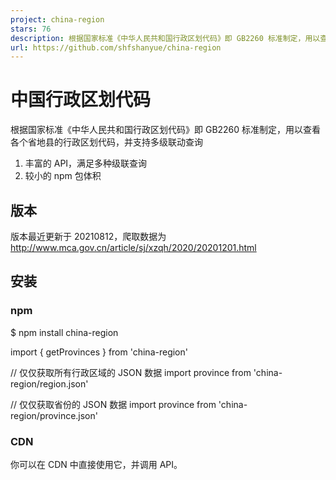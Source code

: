 ```yaml
---
project: china-region
stars: 76
description: 根据国家标准《中华人民共和国行政区划代码》即 GB2260 标准制定，用以查看各个省地县的行政区划代码，并支持多级联动查询
url: https://github.com/shfshanyue/china-region
---
```


中国行政区划代码
========

根据国家标准《中华人民共和国行政区划代码》即 GB2260 标准制定，用以查看各个省地县的行政区划代码，并支持多级联动查询

1.  丰富的 API，满足多种级联查询
2.  较小的 npm 包体积

版本
--

版本最近更新于 20210812，爬取数据为 http://www.mca.gov.cn/article/sj/xzqh/2020/20201201.html

安装
--

### npm

$ npm install china-region

import { getProvinces } from 'china-region'

// 仅仅获取所有行政区域的 JSON 数据
import province from 'china-region/region.json'

// 仅仅获取省份的 JSON 数据
import province from 'china-region/province.json'

### CDN

你可以在 CDN 中直接使用它，并调用 API。

<script src\="https://cdn.jsdelivr.net/npm/china-region"\></script\>
<script\>
  const provinces \= cn.getProvinces()
</script\>

### 在线调试

你可以在 china-region 中，打开控制台，在线尝试该 API。

API
---

const cn \= require('china-region')

const code \= cn.getCodeByProvinceName('晋')

const cities \= cn.getPrefectures(code)
// \[
//   { code: '140100', name: '太原市' },
//   { code: '140200', name: '大同市' },
//   { code: '140300', name: '阳泉市' },
//   { code: '140400', name: '长治市' },
//   { code: '140500', name: '晋城市' },
//   { code: '140600', name: '朔州市' },
//   { code: '140700', name: '晋中市' },
//   { code: '140800', name: '运城市' },
//   { code: '140900', name: '忻州市' },
//   { code: '141000', name: '临汾市' },
//   { code: '141100', name: '吕梁市' }
// \]

### cn.getCodeByProvinceName(name)

根据升级行政区名称或简称获取行政区划代码

//=> '140000'
cn.getCodeByProvinceName('山西省')

// 通过二字省名来定位省份
//=> '140000'
cn.getCodeByProvinceName('山西')

// 通过省简称来定位省份
//=> '140000'
cn.getCodeByProvinceName('晋')

### cn.info(code)

返回某个行政区号代表的行政区

// { name: '洪洞县', code: '141024', prefecture: '临汾市', province: '山西省' }
cn.info('141024')

// { name: '山西省', code: '140000', prefecture: null, province: null }
cn.info('140000')

### cn.getAllRegions()

返回中国所有的各级行政区

cn.getAllRegions()

### cn.getProvinces()

返回中国所有的省级行政区

cn.getProvinces()

// \[
//   '京', '津', '冀', '晋', '蒙',
//   '辽', '吉', '黑', '沪', '苏',
//   '浙', '皖', '闽', '赣', '鲁',
//   '豫', '鄂', '湘', '粤', '桂',
//   '琼', '渝', '川', '贵', '云',
//   '藏', '陕', '甘', '青', '宁',
//   '新', '台', '港', '澳'
// \]
cn.getProvinces().map(x \=> x.alias)

### cn.getPrefectures(code)

返回中国/某省级行政区下所有的地级行政区

code 指行政区代码，code 为空时返回中国所有的地级行政区，不为空时返回该省级行政区的所有地级行政区

// 列出中国所有的地级行政区
cn.getPrefectures()

// 以下均列出 10 所代表省下辖的所有地级行政区
cn.getPrefectures('100000')
cn.getPrefectures('101000')
cn.getPrefectures('101010')

### cn.getCounties(code)

返回中国/某省级行政区/某地级行政区下所有的县级行政区

code 指行政区代码，code 为空时返回中国所有的县级行政区，不为空时返回该省/市级行政区的所有地级行政区

// 列出中国所有的县级行政区
cn.getCounties()

// 列出 10 所代表省下辖的所有县级行政区
cn.getCounties('100000')

// 列出 1010 所代表地下辖的所有县级行政区
cn.getCounties('101000')

### cn.getSpecialConties(code)

返回中国/某省级行政区下所有的省直管县。如海南省的各县和县级市、湖北省的仙桃市、潜江市、天门市、神农架林区、河南省的济源市、新疆的数个由自治区和新疆兵团双重领导的县级市等

code 指行政区代码，code 为空时返回中国所有的县级行政区，不为空时返回该省/市级行政区的所有地级行政区

// 列出中国所有的省直管县
cn.getSpecialCounties()

// 列出 10 所代表省下辖的所有省直管县
cn.getSpecialCounties('100000')

术语
--

> 关于行政区级别翻译参考知乎两篇关于地名翻译的文章
> 
> -   乡、镇、屯、自然村、组、生产队、自治区等名词有官方的英语翻译吗？
> -   地名如何翻译

-   `province`，省级行政区，包括直辖市、省、自治区、特别行政区。
-   `prefecture`，地级行政区，包括地级市、地区、自治州、盟。
-   `county`，县级行政区，包括市辖区、县级市、县、自治县、旗、自治旗、特区、林区。
-   `specialCounty`，省直管县级行政区，如湖北的仙桃、潜江与天门

数据获取
----

行政代码在国家标准《中华人民共和国行政区划代码》即 GB2260 的标准下制定，可以在民政部统计数据中查询。

-   2020年中华人民共和国行政区划代码

相关仓库
----

-   china-area-data
-   province-city-china
-   GB2260
